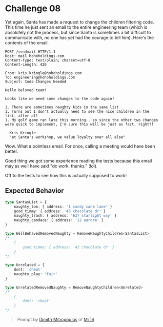 # Challenge 08

Yet again, Santa has made a request to change the children filtering code. This time he just sent an email to the entire engineering team (which is absolutely not the process, but since Santa is sometimes a bit difficult to communicate with, no one has yet had the courage to tell him). Here's the contents of the email.

```http
POST /sendmail HTTP/1.1
Host: mail.hohoholdings.com
Content-Type: text/plain; charset=utf-8
Content-Length: 420

From: kris.kringle@hohoholdings.com
To: engineering@hohoholdings.com
Subject: Code Changes Needed

Hello beloved team!

Looks like we need some changes to the code again!

1. There are sometimes naughty kids in the same list
1. Turns out I don't actually need to see the nice children in the list, after all
1. My golf game ran late this morning.. so since the other two changes were quick to implement, I'm sure this will be just as fast, right?!

- Kris Kringle
  "at Santa's workshop, we value loyalty over all else"
```

Wow. What a pointless email. For once, calling a meeting would have been better.

Good thing we got some experience reading the tests because this email may as well have said "do work. thanks." (lol).

Off to the tests to see how this is actually supposed to work!

## Expected Behavior

```ts
type SantasList = {
	naughty_tom: { address: '1 candy cane lane' }
	good_timmy: { address: '43 chocolate dr' }
	naughty_trash: { address: '637 starlight way' }
	naughty_candace: { address: '12 aurora' }
}

type WellBehavedRemovedNaughty = RemoveNaughtyChildren<SantasList>
/*
    {
        good_timmy: { address: '43 chocolate dr' }
    }
*/

type Unrelated = {
	dont: 'cheat'
	naughty_play: 'fair'
}

type UnrelatedRemovedNaughty = RemoveNaughtyChildren<Unrelated>
/*
    {
        dont: 'cheat'
    }
*/
```

> Prompt by [Dimitri Mitropoulos](https://github.com/dimitropoulos) of [MiTS](https://www.youtube.com/@MichiganTypeScript)
